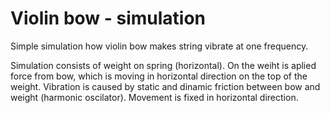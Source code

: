 # Violin bow - simulation

Simple simulation how violin bow makes string vibrate at one frequency.

Simulation consists of weight on spring (horizontal). On the weiht is aplied force from bow, which is moving in horizontal direction on the top of the weight. Vibration is caused by static and dinamic friction between bow and weight (harmonic oscilator). Movement is fixed in horizontal direction.
